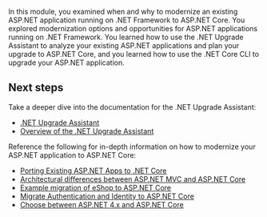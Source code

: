 In this module, you examined when and why to modernize an existing ASP.NET application running on .NET Framework to ASP.NET Core. You explored modernization options and opportunities for ASP.NET applications running on .NET Framework. You learned how to use the .NET Upgrade Assistant to analyze your existing ASP.NET applications and plan your upgrade to ASP.NET Core, and you learned how to use the .NET Core CLI to upgrade your ASP.NET application.

## Next steps

Take a deeper dive into the documentation for the .NET Upgrade Assistant:

* [.NET Upgrade Assistant](https://dotnet.microsoft.com/platform/upgrade-assistant)
* [Overview of the .NET Upgrade Assistant](/dotnet/core/porting/upgrade-assistant-overview)

Reference the following for in-depth information on how to modernize your ASP.NET application to ASP.NET Core:

* [Porting Existing ASP.NET Apps to .NET Core](/dotnet/architecture/porting-existing-aspnet-apps/)
* [Architectural differences between ASP.NET MVC and ASP.NET Core](/dotnet/architecture/porting-existing-aspnet-apps/architectural-differences)
* [Example migration of eShop to ASP.NET Core](/dotnet/architecture/porting-existing-aspnet-apps/example-migration-eshop)
* [Migrate Authentication and Identity to ASP.NET Core](/aspnet/core/migration/identity)
* [Choose between ASP.NET 4.x and ASP.NET Core](/aspnet/core/fundamentals/choose-aspnet-framework)